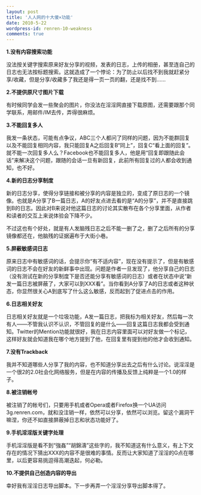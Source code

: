 ```yaml
---
layout: post
title: '人人网的十大傻×功能'
date: 2010-5-22
wordpress-id: renren-10-weakness
comments: true
---
```

<strong>1.没有内容搜索功能</strong>

没法按关键字搜索原来好友分享的视频，发表的日志，上传的相册，甚至连自己的日志也无法按标题搜索。这就造成了一个悖论：为了防止以后找不到我就赶紧分享/收藏，但是分享/收藏多了我还是得一页一页的翻，还是找不到……

<strong>2.不提供原尺寸图片下载</strong>

有时候同学会发一些聚会的图片，你没法在淫淫网直接下载原图，还需要跟那个同学联系，用邮件/IM去传，弄得很麻烦。

<strong>3.不能回复多人</strong>

我发一条状态，可能有点争议，ABC三个人都问了同样的问题，因为不能群回复以及不能回复相同内容，我只能回复A之后回复B“同上”，回复C“看上面的回复”。就不能一次回复多人么？Facebook也不能回复多人，他是用“回复即跟随此会话”来解决这个问题，跟随的会话一旦有新回复，此前所有回复过的人都会收到通知，也不好。

<strong>4.新的日志分享制度</strong>

新的日志分享，使得分享链接和被分享的内容是独立的，变成了原日志的一个镜像。也就是A分享了B一篇日志，A的好友点进去看的是“A的分享”，并不是直接跳到B的日志。因此对B来说对他这篇日志的讨论其实散布在各个分享里面，从作者和读者的交互上来说体验会下降不少。

不过这也有个好处，就是有人发脑残日志之后不能一删了之，删了之后所有的分享镜像都还在，他脑残的证据遍布于大街小巷。

<strong>5.屏蔽敏感词日志</strong>

原来日志中有敏感词的话，会提示你“有不适内容”，现在没有提示了，但是有敏感词的日志不会在好友的新鲜事中出现。问题是作者一旦发现了，他分享自己的日志（没有测试在新的分享制度下是否还能分享有敏感词的日志）或者在状态中说“新发一篇日志被屏蔽了，大家可以到XXX看”。当你看到A分享了A的日志或者这种状态，你显然很关心A到底写了什么这么敏感，反而起到了促进点击的作用。

<strong>6.日志相关好友</strong>

日志相关好友就是一个垃圾功能，A发一篇日志，把我标为相关好友，然后每一次有人——不管我认识不认识，不管回复的是什么——回复这篇日志我都会受到通知。Twitter的Mention功能就很好，我在日志内容里面可以对好友做一个标记，这样好友就会知道我在哪个地方提到了他，在回复里有提到他的他才会收到通知。

<strong>7.没有Trackback</strong>

我并不知道哪些人分享了我的内容，也不知道分享出去之后有什么讨论。说淫淫是一个很2的2.0社会化网络服务，但是在内容的传播及反馈上纯粹是一个1.0的样子。

<strong>8.被注销帐号</strong>

被注销了的帐号们，只要用手机或者Opera或者Firefox换一个UA访问3g.renren.com，就和没注销一样，依然可以分享，依然可以浏览。留这个漏洞干嘛涅，你还不如直接屏蔽掉日志和状态功能好了。

<strong>9.手机淫淫版关键字处理</strong>

手机淫淫版是看不到“強姦”“胡錦濤”这些字的，我不知道这有什么意义，有上下文存在的情况下猜出XXX的内容不是很难的事情。反而让大家知道了淫淫的G点在哪里，以后更容易挑逗得高潮迭起，何必勒。

<strong>10.不提供自己创造内容的导出</strong>

幸好我有淫淫日志导出脚本。下一步再弄一个淫淫分享导出脚本得了。
